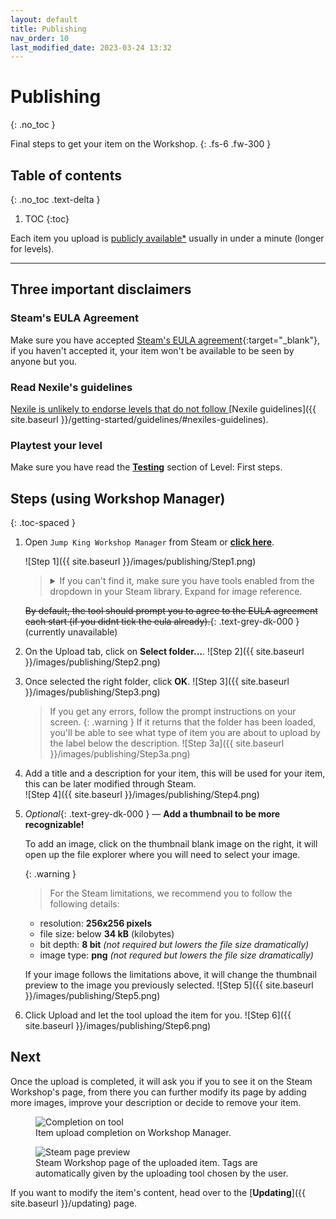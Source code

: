 ```yaml
---
layout: default
title: Publishing
nav_order: 10
last_modified_date: 2023-03-24 13:32
---
```


# Publishing
{: .no_toc }

Final steps to get your item on the Workshop.<!-- more -->
{: .fs-6 .fw-300 }

<style>
   .toc-spaced > li {
      margin: 2rem 0;
   }
</style>

## Table of contents
{: .no_toc .text-delta }

1. TOC
{:toc}

Each item you upload is [publicly available*](#steams-eula-agreement) usually in under a minute (longer for levels).

---

## Three important disclaimers

### Steam's EULA Agreement

Make sure you have accepted [Steam's EULA agreement](https://steamcommunity.com/workshop/workshoplegalagreement/){:target="_blank"}, if you haven't accepted it, your item won't be available to be seen by anyone but you.

### Read Nexile's guidelines

<u>Nexile is unlikely to endorse levels that do not follow </u>[Nexile guidelines]({{ site.baseurl }}/getting-started/guidelines/#nexiles-guidelines).

### Playtest your level

Make sure you have read the [**Testing**]({{site.baseurl}}/getting-started/map-first-steps/#testing) section of Level: First steps.


<!-- ## Steps (using Worldsmith)
🚧 Work in Progress. **No trespassing!** 🏗
{: .disclaimer } -->

## Steps (using Workshop Manager)

{: .toc-spaced }
1. Open `Jump King Workshop Manager` from Steam or [**click here**](steam://rungameid/2245910).<br>
   
   ![Step 1]({{ site.baseurl }}/images/publishing/Step1.png)
   
   <blockquote class="highlight">
    <details>
        <summary>If you can't find it, make sure you have tools enabled from the dropdown in your Steam library. Expand for image reference.</summary>
        <img src="{{ site.baseurl }}/images/publishing/SteamToggleTools.png" alt="Step 1a">
    </details>
   </blockquote>
   
   ~~By default, the tool should prompt you to agree to the EULA agreement each start (if you didnt tick the eula already).~~{: .text-grey-dk-000 } (currently unavailable)

2. On the Upload tab, click on **Select folder...**.
   ![Step 2]({{ site.baseurl }}/images/publishing/Step2.png)

3. Once selected the right folder, click **OK**.
   ![Step 3]({{ site.baseurl }}/images/publishing/Step3.png) 
   > If you get any errors, follow the prompt instructions on your screen. 
   {: .warning }
   > If it returns that the folder has been loaded, you'll be able to see what type of item you are about to upload by the label below the description.
   > ![Step 3a]({{ site.baseurl }}/images/publishing/Step3a.png)

4. Add a title and a description for your item, this will be used for your item, this can be later modified through Steam.<br>
   ![Step 4]({{ site.baseurl }}/images/publishing/Step4.png)

5. *Optional*{: .text-grey-dk-000 } 
   —
   **Add a thumbnail to be more recognizable!**
  
   To add an image, click on the thumbnail blank image on the right, it will open up the file explorer where you will need to select your image.

   {: .warning }
   > For the Steam limitations, we recommend you to follow the following details:
   - resolution: **256x256 pixels**
   - file size: below **34 kB** (kilobytes)
   - bit depth: **8 bit** *(not required but lowers the file size dramatically)*
   - image type: **png** *(not requred but lowers the file size dramatically)*

   If your image follows the limitations above, it will change the thumbnail preview to the image you previously selected.
   ![Step 5]({{ site.baseurl }}/images/publishing/Step5.png)

6. Click Upload and let the tool upload the item for you.
   ![Step 6]({{ site.baseurl }}/images/publishing/Step6.png)


## Next
Once the upload is completed, it will ask you if you to see it on the Steam Workshop's page, from there you can further modify its page by adding more images, improve your description or decide to remove your item.

<figure class="mb-5">
   <img src="{{ site.baseurl }}/images/publishing/Step7.png" alt="Completion on tool">
   <figcaption class="text-grey-dk-000 text-epsilon">Item upload completion on Workshop Manager.</figcaption>
</figure>

<figure>
   <img src="{{ site.baseurl }}/images/publishing/Step8.png" alt="Steam page preview">
   <figcaption class="text-grey-dk-000 text-epsilon">Steam Workshop page of the uploaded item. Tags are automatically given by the uploading tool chosen by the user.</figcaption>
</figure>

If you want to modify the item's content, head over to the [**Updating**]({{ site.baseurl }}/updating) page.